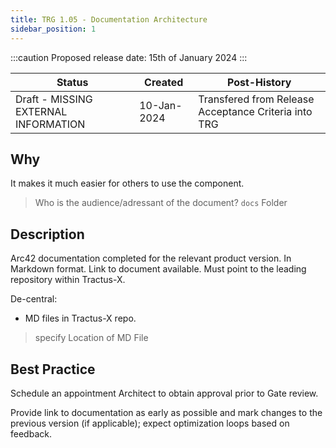 ```yaml
---
title: TRG 1.05 - Documentation Architecture
sidebar_position: 1
---
```


:::caution
Proposed release date: 15th of January 2024
:::

| Status     | Created      | Post-History                           |
|------------|--------------|----------------------------------------|
| Draft - MISSING EXTERNAL INFORMATION  | 10-Jan-2024  | Transfered from Release Acceptance Criteria into TRG|

## Why

It makes it much easier for others to use the component. 
>Who is the audience/adressant of the document?
>```docs``` Folder


## Description
Arc42 documentation completed for the relevant product version.
In Markdown format. Link to document available. Must point to the leading repository within Tractus-X.

De-central:
- MD files in Tractus-X repo.

> specify Location of MD File

## Best Practice

Schedule an appointment Architect to obtain approval prior to Gate review.

Provide link to documentation as early as possible and mark changes to the previous version (if applicable); expect optimization loops based on feedback.


